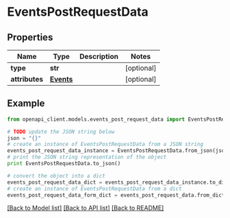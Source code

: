 # EventsPostRequestData


## Properties
Name | Type | Description | Notes
------------ | ------------- | ------------- | -------------
**type** | **str** |  | [optional] 
**attributes** | [**Events**](Events.md) |  | [optional] 

## Example

```python
from openapi_client.models.events_post_request_data import EventsPostRequestData

# TODO update the JSON string below
json = "{}"
# create an instance of EventsPostRequestData from a JSON string
events_post_request_data_instance = EventsPostRequestData.from_json(json)
# print the JSON string representation of the object
print EventsPostRequestData.to_json()

# convert the object into a dict
events_post_request_data_dict = events_post_request_data_instance.to_dict()
# create an instance of EventsPostRequestData from a dict
events_post_request_data_form_dict = events_post_request_data.from_dict(events_post_request_data_dict)
```
[[Back to Model list]](../README.md#documentation-for-models) [[Back to API list]](../README.md#documentation-for-api-endpoints) [[Back to README]](../README.md)


